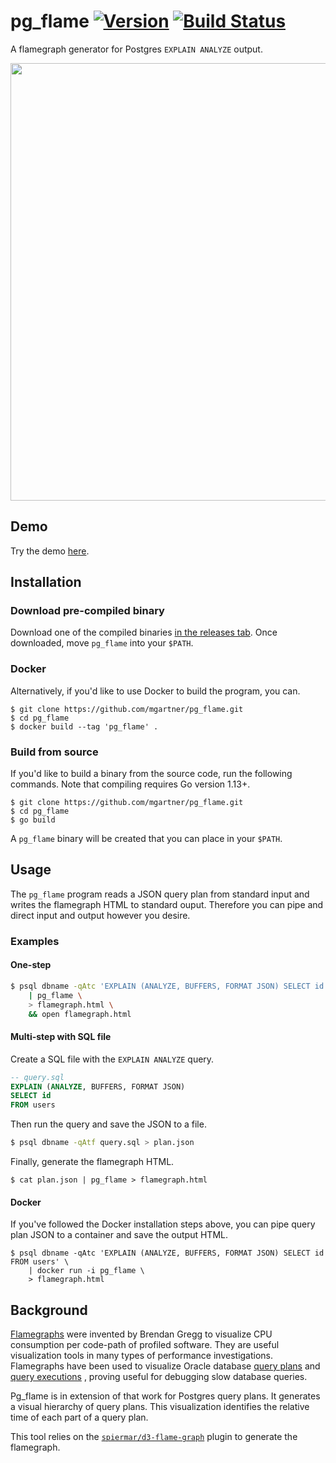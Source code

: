 # pg_flame [![Version](https://img.shields.io/badge/version-v1.1-blue.svg)](https://github.com/mgartner/pg_flame/releases) [![Build Status](https://travis-ci.com/mgartner/pg_flame.svg?branch=master)](https://travis-ci.com/mgartner/pg_flame)

A flamegraph generator for Postgres `EXPLAIN ANALYZE` output.

<a href="https://mgartner.github.io/pg_flame/flamegraph.html">
  <img width="700" src="https://user-images.githubusercontent.com/1128750/67738754-16f0c300-f9cd-11e9-8fc2-6acc6f288841.png">
</a>

## Demo

Try the demo [here](https://mgartner.github.io/pg_flame/flamegraph.html).

## Installation

### Download pre-compiled binary

Download one of the compiled binaries [in the releases
tab](https://github.com/mgartner/pg_flame/releases). Once downloaded, move
`pg_flame` into your `$PATH`.

### Docker

Alternatively, if you'd like to use Docker to build the program, you can.

```
$ git clone https://github.com/mgartner/pg_flame.git
$ cd pg_flame
$ docker build --tag 'pg_flame' .
```

### Build from source

If you'd like to build a binary from the source code, run the following
commands. Note that compiling requires Go version 1.13+.

```
$ git clone https://github.com/mgartner/pg_flame.git
$ cd pg_flame
$ go build
```

A `pg_flame` binary will be created that you can place in your `$PATH`.

## Usage

The `pg_flame` program reads a JSON query plan from standard input and writes
the flamegraph HTML to standard ouput. Therefore you can pipe and direct input
and output however you desire.

### Examples

#### One-step

```bash
$ psql dbname -qAtc 'EXPLAIN (ANALYZE, BUFFERS, FORMAT JSON) SELECT id FROM users' \
    | pg_flame \
    > flamegraph.html \
    && open flamegraph.html
```

#### Multi-step with SQL file

Create a SQL file with the `EXPLAIN ANALYZE` query.

```sql
-- query.sql
EXPLAIN (ANALYZE, BUFFERS, FORMAT JSON)
SELECT id
FROM users
```

Then run the query and save the JSON to a file.

```bash
$ psql dbname -qAtf query.sql > plan.json
```

Finally, generate the flamegraph HTML.

```
$ cat plan.json | pg_flame > flamegraph.html
```

#### Docker

If you've followed the Docker installation steps above, you can pipe query plan JSON to a container and save the output HTML.

```
$ psql dbname -qAtc 'EXPLAIN (ANALYZE, BUFFERS, FORMAT JSON) SELECT id FROM users' \
    | docker run -i pg_flame \
    > flamegraph.html
```

## Background

[Flamegraphs](http://www.brendangregg.com/flamegraphs.html) were invented by
Brendan Gregg to visualize CPU consumption per code-path of profiled software.
They are useful visualization tools in many types of performance
investigations. Flamegraphs have been used to visualize Oracle database
[query
plans](https://blog.tanelpoder.com/posts/visualizing-sql-plan-execution-time-with-flamegraphs/)
and [query
executions](https://externaltable.blogspot.com/2014/05/flame-graphs-for-oracle.html)
, proving useful for debugging slow database queries.

Pg_flame is in extension of that work for Postgres query plans. It generates a
visual hierarchy of query plans. This visualization identifies the relative
time of each part of a query plan.

This tool relies on the
[`spiermar/d3-flame-graph`](https://github.com/spiermar/d3-flame-graph) plugin to
generate the flamegraph.

